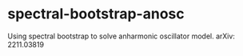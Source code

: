 # spectral-bootstrap-anosc
Using spectral bootstrap to solve anharmonic oscillator model. arXiv: 2211.03819 
